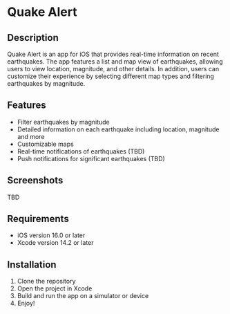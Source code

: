 # Quake Alert 

## Description
Quake Alert is an app for iOS that provides real-time information on recent earthquakes. The app features a list and map view of earthquakes, allowing users to view location, magnitude, and other details. In addition, users can customize their experience by selecting different map types and filtering earthquakes by magnitude.

## Features
- Filter earthquakes by magnitude
- Detailed information on each earthquake including location, magnitude and more
- Customizable maps
- Real-time notifications of earthquakes (TBD)
- Push notifications for significant earthquakes (TBD)



## Screenshots
TBD

## Requirements
- iOS version 16.0 or later
- Xcode version 14.2 or later

## Installation
1. Clone the repository
2. Open the project in Xcode
3. Build and run the app on a simulator or device
4. Enjoy!
